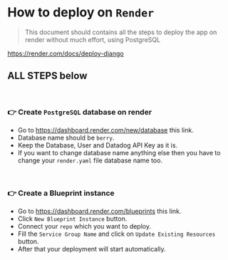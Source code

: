 # How to deploy on `Render`

> This document should contains all the steps to deploy the app on render without much effort, using PostgreSQL

https://render.com/docs/deploy-django

## ALL STEPS below

<br />

### 👉 Create `PostgreSQL` database on render
  - Go to https://dashboard.render.com/new/database this link.
  - Database name should be `berry`.
  - Keep the Database, User and Datadog API Key as it is.
  - If you want to change database name anything else then you have to change your `render.yaml` file database name too.

<br />

### 👉 Create a Blueprint instance
  - Go to https://dashboard.render.com/blueprints this link.
  - Click `New Blueprint Instance` button.
  - Connect your `repo` which you want to deploy.
  - Fill the `Service Group Name` and click on `Update Existing Resources` button.
  - After that your deployment will start automatically. 
